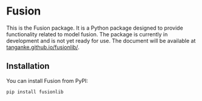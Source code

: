 # Fusion

This is the Fusion package. It is a Python package designed to provide functionality related to model fusion.
The package is currently in development and is not yet ready for use.
The document will be available at [tanganke.github.io/fusionlib/](https://tanganke.github.io/fusionlib/).

## Installation

You can install Fusion from PyPI:

```bash
pip install fusionlib
```

